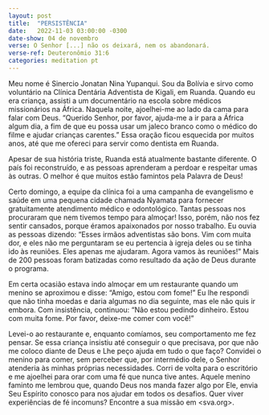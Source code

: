 ```yaml
---
layout: post
title:  "PERSISTÊNCIA"
date:   2022-11-03 03:00:00 -0300
date-show: 04 de novembro
verse: O Senhor [...] não os deixará, nem os abandonará.
verse-ref: Deuteronômio 31:6
categories: meditation pt
---
```


Meu nome é Sinercio Jonatan Nina Yupanqui. Sou da Bolívia e sirvo como voluntário na Clínica Dentária Adventista de Kigali, em Ruanda. Quando eu era criança, assisti a um documentário na escola sobre médicos missionários na África. Naquela noite, ajoelhei-me ao lado da cama para falar com Deus. “Querido Senhor, por favor, ajuda-me a ir para a África algum dia, a fim de que eu possa usar um jaleco branco como o médico do filme e ajudar crianças carentes.” Essa oração ficou esquecida por muitos anos, até que me ofereci para servir como dentista em Ruanda.

Apesar de sua história triste, Ruanda está atualmente bastante diferente. O país foi reconstruído, e as pessoas aprenderam a perdoar e respeitar umas às outras. O melhor é que muitos estão famintos pela Palavra de Deus!

Certo domingo, a equipe da clínica foi a uma campanha de evangelismo e saúde em uma pequena cidade chamada Nyamata para fornecer gratuitamente atendimento médico e odontológico. Tantas pessoas nos procuraram que nem tivemos tempo para almoçar! Isso, porém, não nos fez sentir cansados, porque éramos apaixonados por nosso trabalho. Eu ouvia as pessoas dizendo: “Esses irmãos adventistas são bons. Vim com muita dor, e eles não me perguntaram se eu pertencia à igreja deles ou se tinha ido às reuniões. Eles apenas me ajudaram. Agora vamos às reuniões!” Mais de 200 pessoas foram batizadas como resultado da ação de Deus durante o programa.

Em certa ocasião estava indo almoçar em um restaurante quando um menino se aproximou e disse: “Amigo, estou com fome!” Eu lhe respondi que não tinha moedas e daria algumas no dia seguinte, mas ele não quis ir embora. Com insistência, continuou: “Não estou pedindo dinheiro. Estou com muita fome. Por favor, deixe-me comer com você!”

Levei-o ao restaurante e, enquanto comíamos, seu comportamento me fez pensar. Se essa criança insistiu até conseguir o que precisava, por que não me coloco diante de Deus e Lhe peço ajuda em tudo o que faço? Convidei o menino para comer, sem perceber que, por intermédio dele, o Senhor atenderia às minhas próprias necessidades. Corri de volta para o escritório e me ajoelhei para orar com uma fé que nunca tive antes. Aquele menino faminto me lembrou que, quando Deus nos manda fazer algo por Ele, envia Seu Espírito conosco para nos ajudar em todos os desafios. Quer viver experiências de fé incomuns? Encontre a sua missão em <sva.org>.
